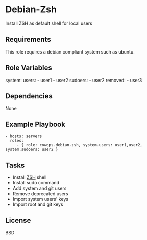 Debian-Zsh
==========

Install ZSH as default shell for local users

Requirements
------------

This role requires a debian compliant system such as ubuntu.

Role Variables
--------------

system:
  users:
    - user1
    - user2
  sudoers:
    - user2
  removed:
    - user3

Dependencies
------------

None

Example Playbook
----------------

    - hosts: servers
      roles:
         - { role: cowops.debian-zsh, system.users: user1,user2, system.sudoers: user2 }

Tasks
-----

  - Install [ZSH](http://www.zsh.org/) shell
  - Install sudo command
  - Add system and git users
  - Remove deprecated users
  - Import system users' keys
  - Import root and git keys

License
-------

BSD

